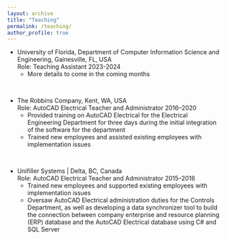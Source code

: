 ```yaml
---
layout: archive
title: "Teaching"
permalink: /teaching/
author_profile: true
---
```


* University of Florida, Department of Computer Information Science and Engineering, Gainesville, FL, USA <br/>
Role: Teaching Assistant 2023-2024	<br/>
  - More details to come in the coming months <br/>
<br/>

* The Robbins Company, Kent, WA, USA <br/> 
Role: AutoCAD Electrical Teacher and Administrator	2016–2020<br/> 
  - Provided training on AutoCAD Electrical for the Electrical Engineering Department for three days during the initial integration of the software for the department <br/> 
  - Trained new employees and assisted existing employees with implementation issues <br/> 
<br/>

* Unifiller Systems | Delta, BC, Canada <br/>
Role: AutoCAD Electrical Teacher and Administrator	2015–2016 <br/> 
  - Trained new employees and supported existing employees with implementation issues<br/> 
  - Oversaw AutoCAD Electrical administration duties for the Controls Department, as well as developing a data synchronizer tool to build the connection between company enterprise and resource planning (ERP) database and the AutoCAD Electrical database using C# and SQL Server <br/>
  <br/>
